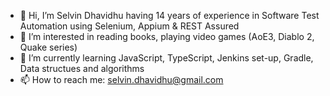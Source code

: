 - 👋 Hi, I’m Selvin Dhavidhu having 14 years of experience in Software Test Automation using Selenium, Appium & REST Assured
- 👀 I’m interested in reading books, playing video games (AoE3, Diablo 2, Quake series)
- 🌱 I’m currently learning JavaScript, TypeScript, Jenkins set-up, Gradle, Data structues and algorithms
- 📫 How to reach me: selvin.dhavidhu@gmail.com

<!---
selvindhavidhu/selvindhavidhu is a ✨ special ✨ repository because its `README.md` (this file) appears on your GitHub profile.
You can click the Preview link to take a look at your changes.
--->

